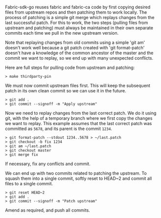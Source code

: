 Fabric-sdk-go reuses fabric and fabric-ca code by first copying
desired files from upstream repos and then patching them to work
locally. The process of patching is a simple git merge which
replays changes from the last successful patch. For this to work,
the two steps (pulling files from upstream and patching) must
always be maintained in their own separate commits each time we
pull in the new upstream version.

Note that replaying changes from old commits using a simple
'git am' doesn't work well because a git patch created with
'git format-patch' doesn't have a knowledge of the common
ancestor of the master and the commit we want to replay,
so we end up with many unexpected conflicts.

Here are full steps for pulling code from upstream and patching:
```
> make thirdparty-pin
```
We must now commit upstream files first. This will keep the
subsequent patch in its own clean commit so we can use it in the
future.
```
> git add .
> git commit --signoff -m "Apply upstream"
```
Now we need to replay changes from the last correct patch.
We do it using git, with the help of a temporary branch where we
first copy the changes we want to replay. This example assumes
that the last correct patch was committed as ```5678```, and its
parent is the commit ```1234```.
```
> git format-patch --stdout 1234..5678 > ~/last.patch
> git checkout -b fix 1234
> git am ~/last.patch
> git checkout master
> git merge fix
```
If necessary, fix any conflicts and commit.

We can end up with two commits related to patching the upstream. To squash them
into a single commit, softly reset to HEAD~2 and commit all files to a single commit.
```
> git reset HEAD~2
> git add .
> git commit --signoff -m "Patch upstream"
```
Amend as required, and push all commits.